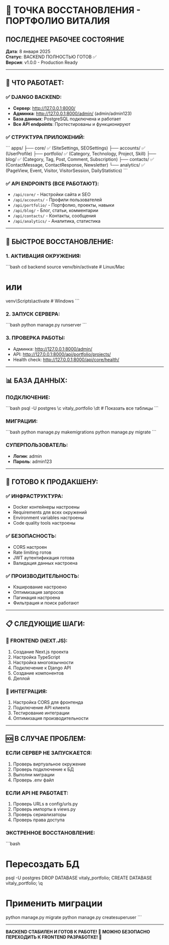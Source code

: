 # 🚨 ТОЧКА ВОССТАНОВЛЕНИЯ - ПОРТФОЛИО ВИТАЛИЯ

## ПОСЛЕДНЕЕ РАБОЧЕЕ СОСТОЯНИЕ
**Дата**: 8 января 2025  
**Статус**: BACKEND ПОЛНОСТЬЮ ГОТОВ ✅  
**Версия**: v1.0.0 - Production Ready

---

## 🎯 ЧТО РАБОТАЕТ:

### ✅ DJANGO BACKEND:
- **Сервер**: http://127.0.0.1:8000/
- **Админка**: http://127.0.0.1:8000/admin/ (admin/admin123)
- **База данных**: PostgreSQL подключена и работает
- **Все API endpoints**: Протестированы и функционируют

### ✅ СТРУКТУРА ПРИЛОЖЕНИЙ:
\`\`\`
apps/
├── core/ ✅ (SiteSettings, SEOSettings)
├── accounts/ ✅ (UserProfile)
├── portfolio/ ✅ (Category, Technology, Project, Skill)
├── blog/ ✅ (Category, Tag, Post, Comment, Subscription)
├── contacts/ ✅ (ContactMessage, ContactResponse, Newsletter)
└── analytics/ ✅ (PageView, Event, Visitor, VisitorSession, DailyStatistics)
\`\`\`

### ✅ API ENDPOINTS (ВСЕ РАБОТАЮТ):
- `/api/core/` - Настройки сайта и SEO
- `/api/accounts/` - Профили пользователей
- `/api/portfolio/` - Портфолио, проекты, навыки
- `/api/blog/` - Блог, статьи, комментарии
- `/api/contacts/` - Контакты, сообщения
- `/api/analytics/` - Аналитика, статистика

---

## 🔧 БЫСТРОЕ ВОССТАНОВЛЕНИЕ:

### 1. АКТИВАЦИЯ ОКРУЖЕНИЯ:
\`\`\`bash
cd backend
source venv/bin/activate  # Linux/Mac
# или
venv\Scripts\activate     # Windows
\`\`\`

### 2. ЗАПУСК СЕРВЕРА:
\`\`\`bash
python manage.py runserver
\`\`\`

### 3. ПРОВЕРКА РАБОТЫ:
- Админка: http://127.0.0.1:8000/admin/
- API: http://127.0.0.1:8000/api/portfolio/projects/
- Health check: http://127.0.0.1:8000/api/core/health/

---

## 📊 БАЗА ДАННЫХ:

### ПОДКЛЮЧЕНИЕ:
\`\`\`bash
psql -U postgres
\c vitaly_portfolio
\dt  # Показать все таблицы
\`\`\`

### МИГРАЦИИ:
\`\`\`bash
python manage.py makemigrations
python manage.py migrate
\`\`\`

### СУПЕРПОЛЬЗОВАТЕЛЬ:
- **Логин**: admin
- **Пароль**: admin123

---

## 🚀 ГОТОВО К ПРОДАКШЕНУ:

### ✅ ИНФРАСТРУКТУРА:
- Docker контейнеры настроены
- Requirements для всех окружений
- Environment variables настроены
- Code quality tools настроены

### ✅ БЕЗОПАСНОСТЬ:
- CORS настроен
- Rate limiting готов
- JWT аутентификация готова
- Валидация данных настроена

### ✅ ПРОИЗВОДИТЕЛЬНОСТЬ:
- Кэширование настроено
- Оптимизация запросов
- Пагинация настроена
- Фильтрация и поиск работают

---

## 📋 СЛЕДУЮЩИЕ ШАГИ:

### 🎯 FRONTEND (NEXT.JS):
1. Создание Next.js проекта
2. Настройка TypeScript
3. Настройка многоязычности
4. Подключение к Django API
5. Создание компонентов
6. Деплой

### 🔗 ИНТЕГРАЦИЯ:
1. Настройка CORS для фронтенда
2. Подключение API клиента
3. Тестирование интеграции
4. Оптимизация производительности

---

## 🆘 В СЛУЧАЕ ПРОБЛЕМ:

### ЕСЛИ СЕРВЕР НЕ ЗАПУСКАЕТСЯ:
1. Проверь виртуальное окружение
2. Проверь подключение к БД
3. Выполни миграции
4. Проверь .env файл

### ЕСЛИ API НЕ РАБОТАЕТ:
1. Проверь URLs в config/urls.py
2. Проверь импорты в views.py
3. Проверь сериализаторы
4. Проверь права доступа

### ЭКСТРЕННОЕ ВОССТАНОВЛЕНИЕ:
\`\`\`bash
# Пересоздать БД
psql -U postgres
DROP DATABASE vitaly_portfolio;
CREATE DATABASE vitaly_portfolio;
\q

# Применить миграции
python manage.py migrate
python manage.py createsuperuser
\`\`\`

---

**BACKEND СТАБИЛЕН И ГОТОВ К РАБОТЕ! 🎉**
**МОЖНО БЕЗОПАСНО ПЕРЕХОДИТЬ К FRONTEND РАЗРАБОТКЕ! 🚀**

